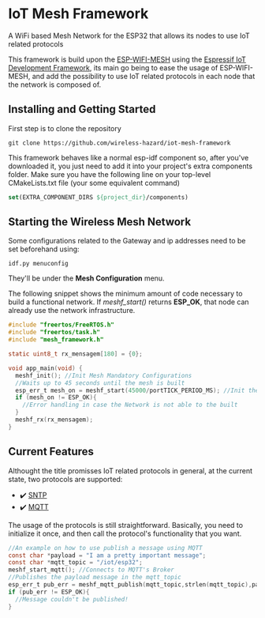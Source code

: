 # IoT Mesh Framework
A WiFi based Mesh Network for the ESP32 that allows its nodes to use IoT related protocols

This framework is build upon the [ESP-WIFI-MESH](https://www.espressif.com/en/products/sdks/esp-wifi-mesh/overview) using the [Espressif IoT Development Framework](https://docs.espressif.com/projects/esp-idf/en/latest/esp32/), its main go being to ease the usage of ESP-WIFI-MESH, and add the possibility to use IoT related protocols in each node that the network is composed of.

## Installing and Getting Started

First step is to clone the repository

```shell
git clone https://github.com/wireless-hazard/iot-mesh-framework
```

This framework behaves like a normal esp-idf component so, after you've downloaded it, you just need to add it into your project's extra components folder.
Make sure you have the following line on your top-level CMakeLists.txt file (your some equivalent command)

```cmake
set(EXTRA_COMPONENT_DIRS ${project_dir}/components)
```

## Starting the Wireless Mesh Network

Some configurations related to the Gateway and ip addresses need to be set beforehand using:

```shell
idf.py menuconfig
```

They'll be under the **Mesh Configuration** menu.



The following snippet shows the minimum amount of code necessary to build a functional network. If _meshf_start()_ returns **ESP_OK**, that node can already use the network infrastructure.

```c
#include "freertos/FreeRTOS.h"
#include "freertos/task.h"
#include "mesh_framework.h"

static uint8_t rx_mensagem[180] = {0};

void app_main(void) {
  meshf_init(); //Init Mesh Mandatory Configurations
  //Waits up to 45 seconds until the mesh is built
  esp_err_t mesh_on = meshf_start(45000/portTICK_PERIOD_MS); //Init the Mesh Network itself 
  if (mesh_on != ESP_OK){
    //Error handling in case the Network is not able to the built
  }
  meshf_rx(rx_mensagem);
}
```

## Current Features

Althought the title promisses IoT related protocols in general, at the current state, two protocols are supported:

- :heavy_check_mark: [SNTP](https://en.wikipedia.org/wiki/Network_Time_Protocol) 
- :heavy_check_mark: [MQTT](https://mqtt.org/)

The usage of the protocols is still straightforward. Basically, you need to initialize it once, and then call the protocol's functionality that you want.

```c
//An example on how to use publish a message using MQTT
const char *payload = "I am a pretty important message";
const char *mqtt_topic = "/iot/esp32";
meshf_start_mqtt(); //Connects to MQTT's Broker
//Publishes the payload message in the mqtt_topic
esp_err_t pub_err = meshf_mqtt_publish(mqtt_topic,strlen(mqtt_topic),payload,strlen(payload));
if (pub_err != ESP_OK){
  //Message couldn't be published!
}
```
